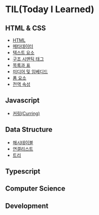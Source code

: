 # TIL(Today I Learned)

## HTML & CSS
  - [HTML](https://github.com/highcastlee/TIL/blob/1ba26222c4dbb4f28f520f8b175643ec632cda66/html/21.08.28.md)
  - [메타데이터](https://github.com/highcastlee/TIL/blob/c56f965cbceb7c559629bf7da1bc56714a35a5b9/html/Metadata.md)
  - [텍스트 요소](https://github.com/highcastlee/TIL/blob/d7b61e047fd5ed66101126ab2ced2b6ab5a7cd92/html/%EC%9A%94%EC%86%8C(1).md)
  - [구조 시맨틱 태그](https://github.com/highcastlee/TIL/blob/d7b61e047fd5ed66101126ab2ced2b6ab5a7cd92/html/%EC%9A%94%EC%86%8C(2).md)
  - [목록과 표](https://github.com/highcastlee/TIL/blob/d7b61e047fd5ed66101126ab2ced2b6ab5a7cd92/html/%EC%9A%94%EC%86%8C(3).md)
  - [미디어 및 임베디드](https://github.com/highcastlee/TIL/blob/a6319a419a2229c0169e0f0661ac4641e34d46dc/html/%EB%AF%B8%EB%94%94%EC%96%B4%20%EB%B0%8F%20%EC%9E%84%EB%B2%A0%EB%94%94%EB%93%9C.md)
  - [폼 요소](https://github.com/highcastlee/TIL/blob/a6319a419a2229c0169e0f0661ac4641e34d46dc/html/%ED%8F%BC%20%EC%9A%94%EC%86%8C.md)
  - [전역 속성](https://github.com/highcastlee/TIL/blob/a6319a419a2229c0169e0f0661ac4641e34d46dc/html/%EC%A0%84%EC%97%AD%20%EC%86%8D%EC%84%B1.md)
  
## Javascript 
  - [커링(Curring)](https://github.com/highcastlee/TIL/blob/1ba26222c4dbb4f28f520f8b175643ec632cda66/javascript/21.05.17.md)


## Data Structure
  - [해시테이블](https://github.com/highcastlee/TIL/blob/c56f965cbceb7c559629bf7da1bc56714a35a5b9/data%20structure/HashTable.md)
  - [연결리스트](https://github.com/highcastlee/TIL/blob/a6319a419a2229c0169e0f0661ac4641e34d46dc/data%20structure/Linked%20List.md)
  - [트리](https://github.com/highcastlee/TIL/blob/a6319a419a2229c0169e0f0661ac4641e34d46dc/data%20structure/Tree.md)

## Typescript


## Computer Science




## Development

